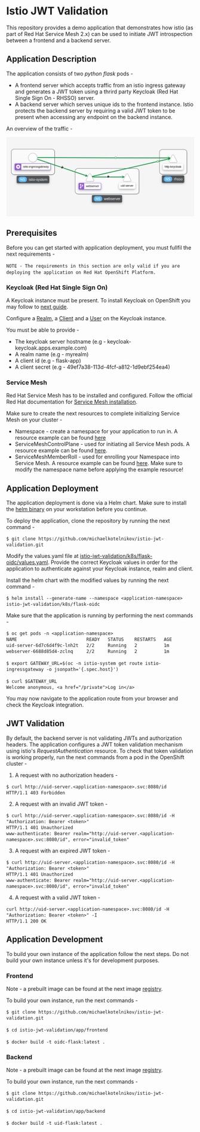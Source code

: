 # Istio JWT Validation

This repository provides a demo application that demonstrates how istio (as part of Red Hat Service Mesh 2.x) can be used to initiate JWT introspection between a frontend and a backend server.

## Application Description

The application consists of two _python flask_ pods -

* A frontend server which accepts traffic from an istio ingress gateway and generates a JWT token using a thrird party Keycloak (Red Hat Single Sign On - RHSSO) server.
* A backend server which serves unique ids to the frontend instance. Istio protects the backend server by requiring a valid JWT token to be present when accessing any endpoint on the backend instance.

An overview of the traffic -

![](images/keycloak-flask.png)

## Prerequisites

Before you can get started with application deployment, you must fullfil the next requirements -

`NOTE - The requirements in this section are only valid if you are deploying the application on Red Hat OpenShift Platform.`

### Keycloak (Red Hat Single Sign On)

A Keycloak instance must be present. To install Keycloak on OpenShift you may follow to [next guide](https://access.redhat.com/documentation/en-us/red_hat_single_sign-on/7.4/html/server_installation_and_configuration_guide/operator).

Configure a [Realm](https://access.redhat.com/documentation/en-us/red_hat_single_sign-on/7.5/html/server_administration_guide/configuring_realms#proc-creating-a-realm_server_administration_guide), a [Client](https://access.redhat.com/documentation/en-us/red_hat_single_sign-on/7.3/html/server_administration_guide/clients) and a [User](https://access.redhat.com/documentation/en-us/red_hat_single_sign-on/7.5/html/server_administration_guide/assembly-managing-users_server_administration_guide#proc-creating-user_server_administration_guide) on the Keycloak instance.

You must be able to provide -

* The keycloak server hostname (e.g - keycloak-keycloak.apps.example.com)
* A realm name (e.g - myrealm)
* A client id (e.g - flask-app)
* A client secret (e.g - 49ef7a38-113d-4fcf-a812-1d9ebf254ea4)

### Service Mesh

Red Hat Service Mesh has to be installed and configured. Follow the official Red Hat documentation for [Service Mesh installation](https://docs.openshift.com/container-platform/4.6/service_mesh/v2x/preparing-ossm-installation.html).

Make sure to create the next resources to complete initializing Service Mesh on your cluster -

* Namespace - create a namespace for your application to run in. A resource example can be found [here](k8s/ocp-operators/app-namespace.yaml)
* ServiceMeshControlPlane - used for initiating all Service Mesh pods. A resource example can be found [here](k8s/ocp-operators/smcp.yaml).
* ServiceMeshMemberRoll - used for enrolling your Namespace into Service Mesh. A resource example can be found [here](k8s/ocp-operators/smmr.yaml). Make sure to modify the namespace name before applying the example resource!

## Application Deployment

The application deployment is done via a Helm chart. Make sure to install the [helm binary](https://helm.sh/docs/intro/install/) on your workstation before you continue.

To deploy the application, clone the repository by running the next command - 

```
$ git clone https://github.com/michaelkotelnikov/istio-jwt-validation.git
```

Modify the values.yaml file at [istio-jwt-validation/k8s/flask-oidc/values.yaml](k8s/flask-oidc/values.yaml). Provide the correct Keycloak values in order for the application to authenticate against your Keycloak instance, realm and client.

Install the helm chart with the modified values by running the next command -

```
$ helm install --generate-name --namespace <application-namespace>  istio-jwt-validation/k8s/flask-oidc
```

Make sure that the application is running by performing the next commands -

```
$ oc get pods -n <application-namespace>
NAME                          READY   STATUS    RESTARTS   AGE
uid-server-6d7c6d4f9c-lnh2t   2/2     Running   2          1m
webserver-6688d85d4-zclnq     2/2     Running   2          1m

$ export GATEWAY_URL=$(oc -n istio-system get route istio-ingressgateway -o jsonpath='{.spec.host}')

$ curl $GATEWAY_URL
Welcome anonymous, <a href="/private">Log in</a>
```

You may now navigate to the application route from your browser and check the Keycloak integration.

## JWT Validation

By default, the backend server is not validating JWTs and authorization headers. The application configures a JWT token validation mechanism using istio's _RequestAuthentication_ resource. To check that token validation is working properly, run the next commands from a pod in the OpenShift cluster -

1. A request with no authorization headers -

```
$ curl http://uid-server.<application-namespace>.svc:8080/id
HTTP/1.1 403 Forbidden
```

2. A request with an invalid JWT token -
```
$ curl http://uid-server.<application-namespace>.svc:8080/id -H "Authorization: Bearer <token>"
HTTP/1.1 401 Unauthorized
www-authenticate: Bearer realm="http://uid-server.<application-namespace>.svc:8080/id", error="invalid_token"
```

3. A request with an expired JWT token -
```
$ curl http://uid-server.<application-namespace>.svc:8080/id -H "Authorization: Bearer <token>"
HTTP/1.1 401 Unauthorized
www-authenticate: Bearer realm="http://uid-server.<application-namespace>.svc:8080/id", error="invalid_token"
```

4. A request with a valid JWT token -
```
curl http://uid-server.<application-namespace>.svc:8080/id -H "Authorization: Bearer <token>" -I
HTTP/1.1 200 OK
```

## Application Development

To build your own instance of the application follow the next steps. Do not build your own instance unless it's for development purposes.

### Frontend

Note - a prebuilt image can be found at the next image [registry](https://hub.docker.com/r/mkotelni/oidc-flask).

To build your own instance, run the next commands - 
```
$ git clone https://github.com/michaelkotelnikov/istio-jwt-validation.git

$ cd istio-jwt-validation/app/frontend

$ docker build -t oidc-flask:latest .
```

### Backend

Note - a prebuilt image can be found at the next image [registry](https://hub.docker.com/r/mkotelni/uid-flask).

To build your own instance, run the next commands -
```
$ git clone https://github.com/michaelkotelnikov/istio-jwt-validation.git

$ cd istio-jwt-validation/app/backend

$ docker build -t uid-flask:latest .
```